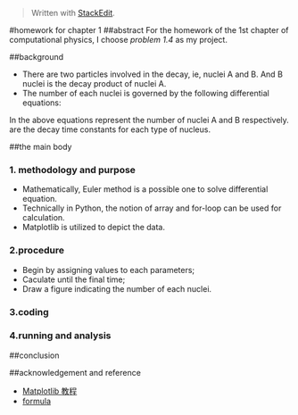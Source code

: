 


> Written with [StackEdit](https://stackedit.io/).

#homework for chapter 1
##abstract
For the homework of the 1st chapter of computational  physics, I choose *problem 1.4* as my project.

##background
- There are two particles involved in the decay, ie, nuclei A and B. And B nuclei is the decay product of nuclei A.
- The number of each nuclei is governed by the following differential equations:


 In the above equations represent the number of nuclei A and B respectively. are the decay time constants for each type of nucleus.

##the main body
### 1. methodology and purpose
- Mathematically, Euler method is a possible one to solve differential equation.
- Technically in Python, the notion of array and  for-loop can be used for calculation.
- Matplotlib is utilized to depict the data.

### 2.procedure
- Begin by assigning values to each parameters;
- Caculate until the final time;
- Draw a figure indicating the number of each nuclei.

### 3.coding


### 4.running and analysis







##conclusion





##acknowledgement and reference
- [Matplotlib 教程](http://liam0205.me/2014/09/11/matplotlib-tutorial-zh-cn/)
- [formula](http://www.ruanyifeng.com/webapp/formula.html)
